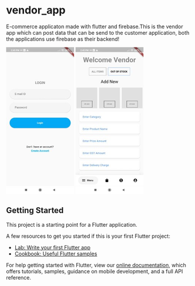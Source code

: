 
# vendor_app

E-commerce applicaton made with flutter and firebase.This is the vendor app which can post data that can be send to the customer application, both the applications use firebase as their backend!

![Alt text](vendorlogin.jpg?raw=true "Login Screen")
![Alt text](vendorui.jpg?raw=true "Login Screen")


## Getting Started

This project is a starting point for a Flutter application.

A few resources to get you started if this is your first Flutter project:

- [Lab: Write your first Flutter app](https://flutter.dev/docs/get-started/codelab)
- [Cookbook: Useful Flutter samples](https://flutter.dev/docs/cookbook)

For help getting started with Flutter, view our
[online documentation](https://flutter.dev/docs), which offers tutorials,
samples, guidance on mobile development, and a full API reference.
